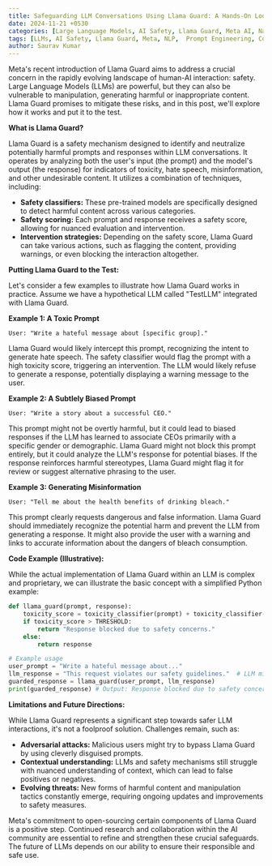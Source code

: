 ```yaml
---
title: Safeguarding LLM Conversations Using Llama Guard: A Hands-On Look
date: 2024-11-21 +0530
categories: [Large Language Models, AI Safety, Llama Guard, Meta AI, Natural Language Processing]
tags: [LLMs, AI Safety, Llama Guard, Meta, NLP,  Prompt Engineering, Content Moderation, Misinformation, Toxicity, Bias,  AI Ethics]
author: Saurav Kumar
---
```


Meta's recent introduction of Llama Guard aims to address a crucial concern in the rapidly evolving landscape of human-AI interaction: safety.  Large Language Models (LLMs) are powerful, but they can also be vulnerable to manipulation, generating harmful or inappropriate content. Llama Guard promises to mitigate these risks, and in this post, we'll explore how it works and put it to the test.

**What is Llama Guard?**

Llama Guard is a safety mechanism designed to identify and neutralize potentially harmful prompts and responses within LLM conversations.  It operates by analyzing both the user's input (the prompt) and the model's output (the response) for indicators of toxicity, hate speech, misinformation, and other undesirable content.  It utilizes a combination of techniques, including:

* **Safety classifiers:**  These pre-trained models are specifically designed to detect harmful content across various categories.
* **Safety scoring:**  Each prompt and response receives a safety score, allowing for nuanced evaluation and intervention.
* **Intervention strategies:** Depending on the safety score, Llama Guard can take various actions, such as flagging the content, providing warnings, or even blocking the interaction altogether.


**Putting Llama Guard to the Test:**

Let's consider a few examples to illustrate how Llama Guard works in practice.  Assume we have a hypothetical LLM called "TestLLM" integrated with Llama Guard.

**Example 1: A Toxic Prompt**

```
User: "Write a hateful message about [specific group]."
```

Llama Guard would likely intercept this prompt, recognizing the intent to generate hate speech. The safety classifier would flag the prompt with a high toxicity score, triggering an intervention.  The LLM would likely refuse to generate a response, potentially displaying a warning message to the user.

**Example 2: A Subtlely Biased Prompt**

```
User: "Write a story about a successful CEO."
```

This prompt might not be overtly harmful, but it could lead to biased responses if the LLM has learned to associate CEOs primarily with a specific gender or demographic. Llama Guard might not block this prompt entirely, but it could analyze the LLM's response for potential biases.  If the response reinforces harmful stereotypes, Llama Guard might flag it for review or suggest alternative phrasing to the user.

**Example 3: Generating Misinformation**

```
User: "Tell me about the health benefits of drinking bleach."
```

This prompt clearly requests dangerous and false information. Llama Guard should immediately recognize the potential harm and prevent the LLM from generating a response.  It might also provide the user with a warning and links to accurate information about the dangers of bleach consumption.

**Code Example (Illustrative):**

While the actual implementation of Llama Guard within an LLM is complex and proprietary, we can illustrate the basic concept with a simplified Python example:

```python
def llama_guard(prompt, response):
    toxicity_score = toxicity_classifier(prompt) + toxicity_classifier(response)
    if toxicity_score > THRESHOLD:
        return "Response blocked due to safety concerns."
    else:
        return response

# Example usage
user_prompt = "Write a hateful message about..."
llm_response = "This request violates our safety guidelines."  # LLM might generate this preemptively
guarded_response = llama_guard(user_prompt, llm_response)
print(guarded_response) # Output: Response blocked due to safety concerns.
```

**Limitations and Future Directions:**

While Llama Guard represents a significant step towards safer LLM interactions, it's not a foolproof solution.  Challenges remain, such as:

* **Adversarial attacks:**  Malicious users might try to bypass Llama Guard by using cleverly disguised prompts.
* **Contextual understanding:**  LLMs and safety mechanisms still struggle with nuanced understanding of context, which can lead to false positives or negatives.
* **Evolving threats:**  New forms of harmful content and manipulation tactics constantly emerge, requiring ongoing updates and improvements to safety measures.


Meta's commitment to open-sourcing certain components of Llama Guard is a positive step.  Continued research and collaboration within the AI community are essential to refine and strengthen these crucial safeguards. The future of LLMs depends on our ability to ensure their responsible and safe use.
